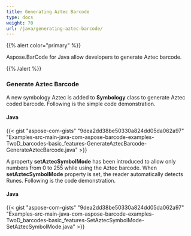 ```yaml
---
title: Generating Aztec Barcode
type: docs
weight: 70
url: /java/generating-aztec-barcode/
---
```


{{% alert color="primary" %}} 

Aspose.BarCode for Java allow developers to generate Aztec barcode.

{{% /alert %}} 
### **Generate Aztec Barcode**
A new symbology Aztec is added to **Symbology** class to generate Aztec coded barcode. Following is the simple code demonstration.
#### **Java**
{{< gist "aspose-com-gists" "9dea2dd38be50330a824dd05da062a97" "Examples-src-main-java-com-aspose-barcode-examples-TwoD_barcodes-basic_features-GenerateAztecBarcode-GenerateAztecBarcode.java" >}}



A property **setAztecSymbolMode** has been introduced to allow only numbers from 0 to 255 while using the Aztec barcode. When **setAztecSymbolMode** property is set, the reader automatically detects Runes. Following is the code demonstration.
#### **Java**
{{< gist "aspose-com-gists" "9dea2dd38be50330a824dd05da062a97" "Examples-src-main-java-com-aspose-barcode-examples-TwoD_barcodes-basic_features-SetAztecSymbolMode-SetAztecSymbolMode.java" >}}
